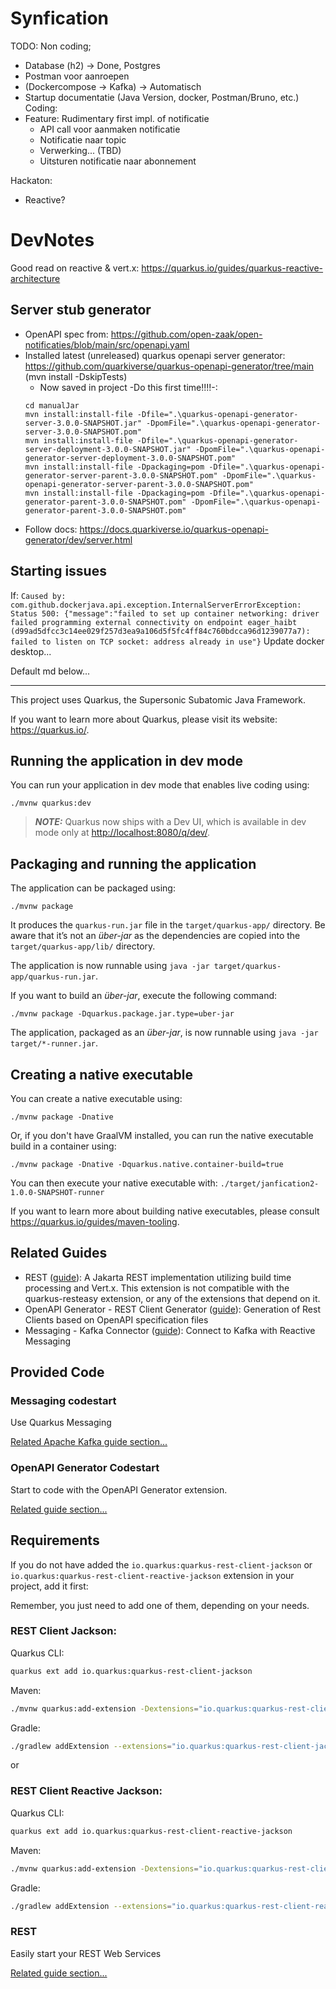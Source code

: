# Synfication

TODO:
Non coding; 
- Database (h2) -> Done, Postgres
- Postman voor aanroepen
- (Dockercompose -> Kafka) -> Automatisch
- Startup documentatie (Java Version, docker, Postman/Bruno, etc.)
Coding:
- Feature: Rudimentary first impl. of notificatie 
  - API call voor aanmaken notificatie
  - Notificatie naar topic
  - Verwerking... (TBD)
  - Uitsturen notificatie naar abonnement

Hackaton:
- Reactive?
# DevNotes

Good read on reactive & vert.x: https://quarkus.io/guides/quarkus-reactive-architecture

## Server stub generator
- OpenAPI spec from: https://github.com/open-zaak/open-notificaties/blob/main/src/openapi.yaml
- Installed latest (unreleased) quarkus openapi server generator: https://github.com/quarkiverse/quarkus-openapi-generator/tree/main (mvn install -DskipTests)
  - Now saved in project -Do this first time!!!!-:
  ```
  cd manualJar
  mvn install:install-file -Dfile=".\quarkus-openapi-generator-server-3.0.0-SNAPSHOT.jar" -DpomFile=".\quarkus-openapi-generator-server-3.0.0-SNAPSHOT.pom"
  mvn install:install-file -Dfile=".\quarkus-openapi-generator-server-deployment-3.0.0-SNAPSHOT.jar" -DpomFile=".\quarkus-openapi-generator-server-deployment-3.0.0-SNAPSHOT.pom"
  mvn install:install-file -Dpackaging=pom -Dfile=".\quarkus-openapi-generator-server-parent-3.0.0-SNAPSHOT.pom" -DpomFile=".\quarkus-openapi-generator-server-parent-3.0.0-SNAPSHOT.pom"
  mvn install:install-file -Dpackaging=pom -Dfile=".\quarkus-openapi-generator-parent-3.0.0-SNAPSHOT.pom" -DpomFile=".\quarkus-openapi-generator-parent-3.0.0-SNAPSHOT.pom"
  ```
- Follow docs: https://docs.quarkiverse.io/quarkus-openapi-generator/dev/server.html

## Starting issues
If: `Caused by: com.github.dockerjava.api.exception.InternalServerErrorException: Status 500: {"message":"failed to set up container networking: driver failed programming external connectivity on endpoint eager_haibt (d99ad5dfcc3c14ee029f257d3ea9a106d5f5fc4ff84c760bdcca96d1239077a7): failed to listen on TCP socket: address already in use"}`
Update docker desktop...


Default md below...
_____

This project uses Quarkus, the Supersonic Subatomic Java Framework.

If you want to learn more about Quarkus, please visit its website: <https://quarkus.io/>.

## Running the application in dev mode

You can run your application in dev mode that enables live coding using:

```shell script
./mvnw quarkus:dev
```

> **_NOTE:_**  Quarkus now ships with a Dev UI, which is available in dev mode only at <http://localhost:8080/q/dev/>.

## Packaging and running the application

The application can be packaged using:

```shell script
./mvnw package
```

It produces the `quarkus-run.jar` file in the `target/quarkus-app/` directory.
Be aware that it’s not an _über-jar_ as the dependencies are copied into the `target/quarkus-app/lib/` directory.

The application is now runnable using `java -jar target/quarkus-app/quarkus-run.jar`.

If you want to build an _über-jar_, execute the following command:

```shell script
./mvnw package -Dquarkus.package.jar.type=uber-jar
```

The application, packaged as an _über-jar_, is now runnable using `java -jar target/*-runner.jar`.

## Creating a native executable

You can create a native executable using:

```shell script
./mvnw package -Dnative
```

Or, if you don't have GraalVM installed, you can run the native executable build in a container using:

```shell script
./mvnw package -Dnative -Dquarkus.native.container-build=true
```

You can then execute your native executable with: `./target/janfication2-1.0.0-SNAPSHOT-runner`

If you want to learn more about building native executables, please consult <https://quarkus.io/guides/maven-tooling>.

## Related Guides

- REST ([guide](https://quarkus.io/guides/rest)): A Jakarta REST implementation utilizing build time processing and Vert.x. This extension is not compatible with the quarkus-resteasy extension, or any of the extensions that depend on it.
- OpenAPI Generator - REST Client Generator ([guide](https://docs.quarkiverse.io/quarkus-openapi-generator/dev/index.html)): Generation of Rest Clients based on OpenAPI specification files
- Messaging - Kafka Connector ([guide](https://quarkus.io/guides/kafka-getting-started)): Connect to Kafka with Reactive Messaging

## Provided Code

### Messaging codestart

Use Quarkus Messaging

[Related Apache Kafka guide section...](https://quarkus.io/guides/kafka-reactive-getting-started)


### OpenAPI Generator Codestart

Start to code with the OpenAPI Generator extension.

[Related guide section...](https://docs.quarkiverse.io/quarkus-openapi-generator/dev/index.html)

## Requirements

If you do not have added the `io.quarkus:quarkus-rest-client-jackson` or `io.quarkus:quarkus-rest-client-reactive-jackson` extension in your project, add it first:

Remember, you just need to add one of them, depending on your needs.

### REST Client Jackson:

Quarkus CLI:

```bash
quarkus ext add io.quarkus:quarkus-rest-client-jackson
```

Maven:
```bash
./mvnw quarkus:add-extension -Dextensions="io.quarkus:quarkus-rest-client-jackson"
```

Gradle:

```bash
./gradlew addExtension --extensions="io.quarkus:quarkus-rest-client-jackson"
```

or

### REST Client Reactive Jackson:

Quarkus CLI:

```bash
quarkus ext add io.quarkus:quarkus-rest-client-reactive-jackson
```

Maven:

```bash
./mvnw quarkus:add-extension -Dextensions="io.quarkus:quarkus-rest-client-reactive-jackson"
```

Gradle:

```bash
./gradlew addExtension --extensions="io.quarkus:quarkus-rest-client-reactive-jackson"
```
### REST

Easily start your REST Web Services

[Related guide section...](https://quarkus.io/guides/getting-started-reactive#reactive-jax-rs-resources)

